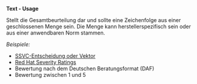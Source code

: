 **Text - Usage**

Stellt die Gesamtbeurteilung dar und sollte eine Zeichenfolge aus einer geschlossenen Menge sein.
Die Menge kann herstellerspezifisch sein oder aus einer anwendbaren Norm stammen.

*Beispiele:*

* [SSVC-Entscheidung oder Vektor](https://github.com/CERTCC/SSVC)
* [Red Hat Severity Ratings](https://access.redhat.com/security/updates/classification/)
* Bewertung nach dem Deutschen Beratungsformat (DAF)
* Bewertung zwischen 1 und 5